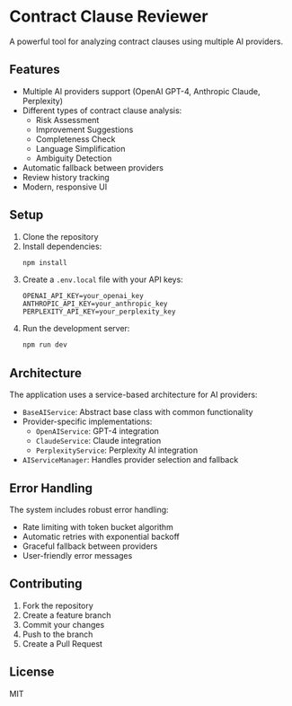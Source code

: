 # Contract Clause Reviewer

A powerful tool for analyzing contract clauses using multiple AI providers.

## Features

- Multiple AI providers support (OpenAI GPT-4, Anthropic Claude, Perplexity)
- Different types of contract clause analysis:
  - Risk Assessment
  - Improvement Suggestions
  - Completeness Check
  - Language Simplification
  - Ambiguity Detection
- Automatic fallback between providers
- Review history tracking
- Modern, responsive UI

## Setup

1. Clone the repository
2. Install dependencies:
   ```bash
   npm install
   ```
3. Create a `.env.local` file with your API keys:
   ```
   OPENAI_API_KEY=your_openai_key
   ANTHROPIC_API_KEY=your_anthropic_key
   PERPLEXITY_API_KEY=your_perplexity_key
   ```
4. Run the development server:
   ```bash
   npm run dev
   ```

## Architecture

The application uses a service-based architecture for AI providers:

- `BaseAIService`: Abstract base class with common functionality
- Provider-specific implementations:
  - `OpenAIService`: GPT-4 integration
  - `ClaudeService`: Claude integration
  - `PerplexityService`: Perplexity AI integration
- `AIServiceManager`: Handles provider selection and fallback

## Error Handling

The system includes robust error handling:
- Rate limiting with token bucket algorithm
- Automatic retries with exponential backoff
- Graceful fallback between providers
- User-friendly error messages

## Contributing

1. Fork the repository
2. Create a feature branch
3. Commit your changes
4. Push to the branch
5. Create a Pull Request

## License

MIT
